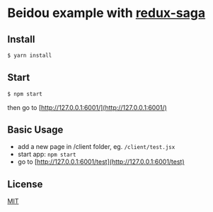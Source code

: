 # Beidou example with [redux-saga](https://github.com/redux-saga/redux-saga)

## Install

```bash
$ yarn install
```

## Start

```bash
$ npm start
```

then go to [http://127.0.0.1:6001/](http://127.0.0.1:6001/)

## Basic Usage

* add a new page in /client folder, eg. `/client/test.jsx`
* start app: `npm start`
* go to [http://127.0.0.1:6001/test](http://127.0.0.1:6001/test)

## License

[MIT](LICENSE)
